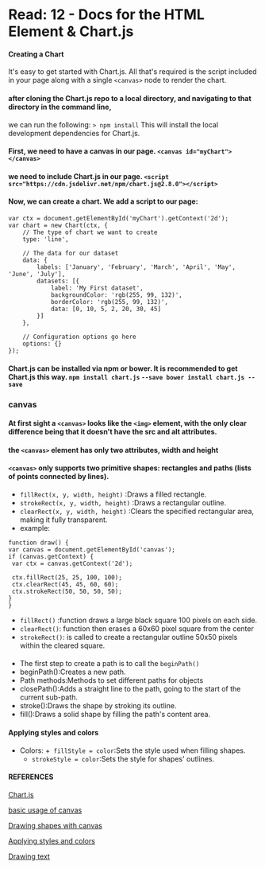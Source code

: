 # Read: 12 - Docs for the HTML <canvas> Element & Chart.js
  #### Creating a Chart
  It's easy to get started with Chart.js. All that's required is the script included in your page along with a single `<canvas>` node to render the chart.
  ####  after cloning the Chart.js repo to a local directory, and navigating to that directory in the command line, 
  we can run the following: `> npm install` This will install the local development dependencies for Chart.js.
  #### First, we need to have a canvas in our page. `<canvas id="myChart"></canvas>`
  #### we need to include Chart.js in our page. `<script src="https://cdn.jsdelivr.net/npm/chart.js@2.8.0"></script>`
  #### Now, we can create a chart. We add a script to our page:
  
```
var ctx = document.getElementById('myChart').getContext('2d');
var chart = new Chart(ctx, {
    // The type of chart we want to create
    type: 'line',

    // The data for our dataset
    data: {
        labels: ['January', 'February', 'March', 'April', 'May', 'June', 'July'],
        datasets: [{
            label: 'My First dataset',
            backgroundColor: 'rgb(255, 99, 132)',
            borderColor: 'rgb(255, 99, 132)',
            data: [0, 10, 5, 2, 20, 30, 45]
        }]
    },

    // Configuration options go here
    options: {}
}); 
```
 #### Chart.js can be installed **via npm or bower**. It is recommended to get Chart.js this way. `npm install chart.js` `--save bower install chart.js --save`
 ### canvas
 #### At first sight a `<canvas>` looks like the `<img>` element, with the only clear difference being that it doesn't have the src and alt attributes. 
 #### the `<canvas>` element has only two attributes, width and height
 #### `<canvas>` only supports two primitive shapes: rectangles and paths (lists of points connected by lines).
   + `fillRect(x, y, width, height)` :Draws a filled rectangle.
   + `strokeRect(x, y, width, height)` :Draws a rectangular outline.
   + `clearRect(x, y, width, height)` :Clears the specified rectangular area, making it fully transparent.
   + example:
   ```
   function draw() {
  var canvas = document.getElementById('canvas');
  if (canvas.getContext) {
    var ctx = canvas.getContext('2d');

    ctx.fillRect(25, 25, 100, 100);
    ctx.clearRect(45, 45, 60, 60);
    ctx.strokeRect(50, 50, 50, 50);
  }
  }
  ```
 + `fillRect()` :function draws a large black square 100 pixels on each side.
 + `clearRect()`: function then erases a 60x60 pixel square from the center
 + `strokeRect()`: is called to create a rectangular outline 50x50 pixels within the cleared square.
#### 
+ The first step to create a path is to call the `beginPath()`
+ beginPath():Creates a new path. 
+ Path methods:Methods to set different paths for objects
+ closePath():Adds a straight line to the path, going to the start of the current sub-path.
+ stroke():Draws the shape by stroking its outline.
+ fill():Draws a solid shape by filling the path's content area.
 #### Applying styles and colors
 + Colors:
   +` fillStyle = color`:Sets the style used when filling shapes.
   + `strokeStyle = color`:Sets the style for shapes' outlines.
  
  #### REFERENCES
  [Chart.js](https://www.chartjs.org/docs/2.9.4/general/options.html)
  
  [basic usage of canvas](https://developer.mozilla.org/en-US/docs/Web/API/Canvas_API/Tutorial/Basic_usage)
  
  [Drawing shapes with canvas](https://developer.mozilla.org/en-US/docs/Web/API/Canvas_API/Tutorial/Drawing_shapes)
  
  [Applying styles and colors](https://developer.mozilla.org/en-US/docs/Web/API/Canvas_API/Tutorial/Applying_styles_and_colors)
  
  [Drawing text](https://developer.mozilla.org/en-US/docs/Web/API/Canvas_API/Tutorial/Drawing_text)
  
  
  
 
 


